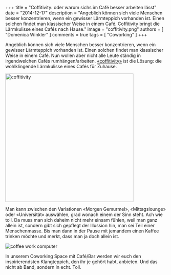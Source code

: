 +++
title = "Coffitivity: oder warum sichs im Café besser arbeiten lässt"
date = "2014-12-17"
description = "Angeblich können sich viele Menschen besser konzentrieren, wenn ein gewisser Lärmteppich vorhanden ist. Einen solchen findet man klassischer Weise in einem Café. Coffitivity bringt die Lärmkulisse eines Cafés nach Hause."
image = "coffitivity.png"
authors = [ "Domenica Winkler" ]
comments = true
tags = [ "Coworking" ]
+++

Angeblich können sich viele Menschen besser konzentrieren, wenn ein gewisser Lärmteppich vorhanden ist. Einen solchen findet man klassischer Weise in einem Café. Nun wollen aber nicht alle Leute ständig in irgendwelchen Cafés rumhängen/arbeiten. [«coffitivity»](https://www.coffitivity.com) ist die Lösung: die wohlklingende Lärmkulisse eines Cafés für Zuhause.

<a href="https://www.coffitivity.com">
  <img src="coffitivity.png" alt="coffitivity" style="width: 400px;">
</a>

Man kann zwischen den Variationen «Morgen Gemurmel», «Mittagslounge» oder «Universität» auswählen, grad wonach einem der Sinn steht. Ach wie toll. Da muss man sich daheim nicht mehr einsam fühlen, weil man ganz allein ist, sondern gibt sich gepflegt der Illussion hin, man sei Teil einer Menschenmasse. Bis man dann in der Pause mit jemandem einen Kaffee trinken möchte und merkt, dass man ja doch allein ist.

![coffee work computer](coffee-work-computer.jpg)

In unserem Coworking Space mit Café/Bar werden wir euch den inspirierendsten Klangteppich, den ihr je gehört habt, anbieten. Und das nicht ab Band, sondern in echt. Toll.
